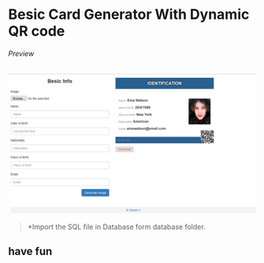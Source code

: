 # Besic Card Generator With Dynamic QR code

###### Preview

![alt text](https://github.com/tamalnh/card-generator/blob/master/assets/img/preview.png "preview")

> *Import the SQL file in Database form database folder.



## have fun




